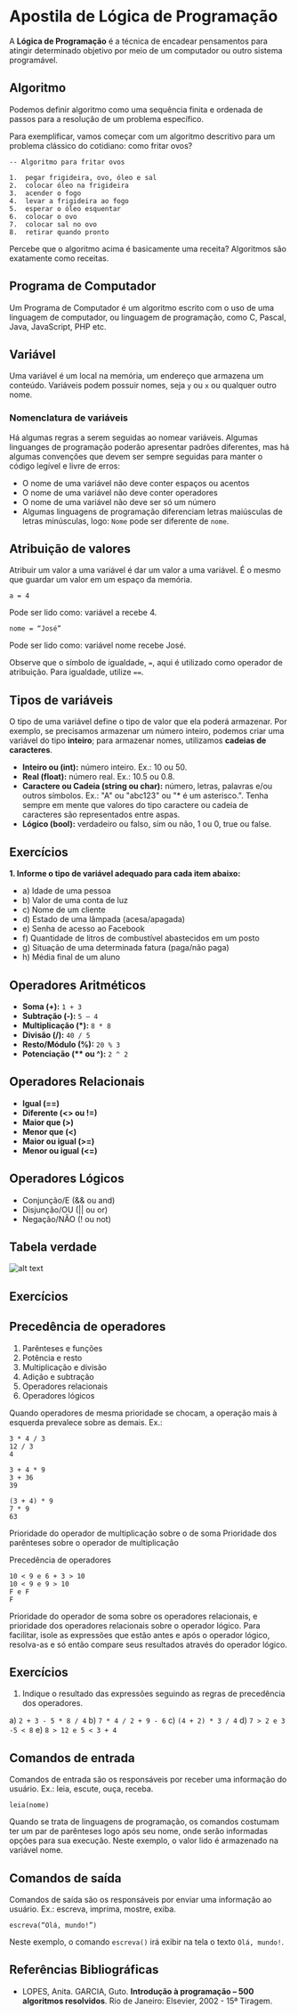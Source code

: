 # Apostila de Lógica de Programação

A **Lógica de Programação** é a técnica de encadear pensamentos para atingir determinado objetivo por meio de um computador ou outro sistema programável.

## Algoritmo

Podemos definir algoritmo como uma sequência finita e ordenada de passos para a resolução de um problema específico.

Para exemplificar, vamos começar com um algoritmo descritivo para um problema clássico do cotidiano: como fritar ovos?

```
-- Algoritmo para fritar ovos

1.	pegar frigideira, ovo, óleo e sal
2.	colocar óleo na frigideira
3.	acender o fogo
4.	levar a frigideira ao fogo
5.	esperar o óleo esquentar
6.	colocar o ovo
7.	colocar sal no ovo
8.	retirar quando pronto
```

Percebe que o algoritmo acima é basicamente uma receita? Algoritmos são exatamente como receitas.

## Programa de Computador

Um Programa de Computador é um algoritmo escrito com o uso de uma linguagem de computador, ou linguagem de programação, como C, Pascal, Java, JavaScript, PHP etc.

## Variável

Uma variável é um local na memória, um endereço que armazena um conteúdo.
Variáveis podem possuir nomes, seja `y` ou `x` ou qualquer outro nome.

### Nomenclatura de variáveis

Há algumas regras a serem seguidas ao nomear variáveis. Algumas linguanges de programação poderão apresentar padrões diferentes, mas há algumas convenções que devem ser sempre seguidas para manter o código legível e livre de erros:

- O nome de uma variável não deve conter espaços ou acentos
- O nome de uma variável não deve conter operadores
- O nome de uma variável não deve ser só um número
- Algumas linguagens de programação diferenciam letras maiúsculas de letras minúsculas, logo: `Nome` pode ser diferente de `nome`.


## Atribuição de valores

Atribuir um valor a uma variável é dar um valor a uma variável. É o mesmo que guardar um valor em um espaço da memória.

```
a = 4			
```
Pode ser lido como: variável a recebe 4.

```
nome = “José”
```
Pode ser lido como: variável nome recebe José.

Observe que o símbolo de igualdade, `=`, aqui é utilizado como operador de atribuição. Para igualdade, utilize `==`.

## Tipos de variáveis

O tipo de uma variável define o tipo de valor que ela poderá armazenar. Por exemplo, se precisamos armazenar um número inteiro, podemos criar uma variável do tipo **inteiro**; para armazenar nomes, utilizamos **cadeias de caracteres**.

-	**Inteiro ou (int):** número inteiro. Ex.: 10 ou 50.
-	**Real (float):** número real. Ex.: 10.5 ou 0.8.
-	**Caractere ou Cadeia (string ou char):** número, letras, palavras e/ou outros símbolos. Ex.: "A" ou "abc123" ou "*  é um asterisco.". Tenha sempre em mente que valores do tipo caractere ou cadeia de caracteres são representados entre aspas.
-	**Lógico (bool):** verdadeiro ou falso, sim ou não, 1 ou 0, true ou false.

## Exercícios

**1.	Informe o tipo de variável adequado para cada item abaixo:**

* a)	Idade de uma pessoa
* b)	Valor de uma conta de luz
* c)	Nome de um cliente
* d)	Estado de uma lâmpada (acesa/apagada)
* e)	Senha de acesso ao Facebook
* f)	Quantidade de litros de combustível abastecidos em um posto
* g)	Situação de uma determinada fatura (paga/não paga)
* h)	Média final de um aluno

## Operadores Aritméticos

-	**Soma (+):**				`1 + 3`
-	**Subtração (-):**				`5 – 4`
-	**Multiplicação (*):**			`8 * 8`
-	**Divisão (/):**				`40 / 5`
-	**Resto/Módulo (%):**			`20 % 3`
-	**Potenciação (\*\* ou ^):**		`2 ^ 2`

## Operadores Relacionais

-	**Igual (==)**
-	**Diferente (<> ou !=)**
-	**Maior que (>)**
-	**Menor que (<)**
-	**Maior ou igual (>=)**
-	**Menor ou igual (<=)**

## Operadores Lógicos

-	Conjunção/E (&& ou and)
-	Disjunção/OU (|| ou or)
-	Negação/NÃO (! ou not)

## Tabela verdade
![alt text](images/tabela-verdade1.png "Logo Title Text 1")

## Exercícios

## Precedência de operadores
1.	Parênteses e funções
2.	Potência e resto
3.	Multiplicação e divisão
4.	Adição e subtração
5.	Operadores relacionais
6.	Operadores lógicos

Quando operadores de mesma prioridade se chocam, a operação mais à esquerda prevalece sobre as demais. Ex.:

```
3 * 4 / 3
12 / 3
4
```

```
3 + 4 * 9
3 + 36
39
```

```
(3 + 4) * 9
7 * 9
63
```

Prioridade do operador de multiplicação sobre o de soma
Prioridade dos parênteses sobre o operador de multiplicação

Precedência de operadores

```
10 < 9 e 6 + 3 > 10
10 < 9 e 9 > 10
F e F
F
```

Prioridade do operador de soma sobre os operadores relacionais, e prioridade dos operadores relacionais sobre o operador lógico.
Para facilitar, isole as expressões que estão antes e após o operador lógico, resolva-as e só então compare seus resultados através do operador lógico.

## Exercícios
1.	Indique o resultado das expressões seguindo as regras de precedência dos operadores.

a)	`2 + 3 - 5 * 8 / 4`
b)	`7 * 4 / 2 + 9 - 6`
c)	`(4 + 2) * 3 / 4`
d)	`7 > 2 e 3 -5 < 8`
e)	`8 > 12 e 5 < 3 + 4`

## Comandos de entrada

Comandos de entrada são os responsáveis por receber uma informação do usuário. Ex.: leia, escute, ouça, receba.
```
leia(nome)
```
Quando se trata de linguagens de programação, os comandos costumam ter um par de parênteses logo após seu nome, onde serão informadas opções para sua execução. Neste exemplo, o valor lido é armazenado na variável nome.

## Comandos de saída

Comandos de saída são os responsáveis por enviar uma informação ao usuário. Ex.: escreva, imprima, mostre, exiba.
```
escreva(“Olá, mundo!”)
```
Neste exemplo, o comando `escreva()` irá exibir na tela o texto `Olá, mundo!`.

## Referências Bibliográficas
- LOPES, Anita. GARCIA, Guto. **Introdução à programação – 500 algoritmos resolvidos**. Rio de Janeiro: Elsevier, 2002 - 15ª Tiragem.
